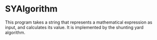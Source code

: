# SYAlgorithm
This program takes a string that represents a mathematical expression as input, and calculates its value.
It is implemented by the shunting yard algorithm.

